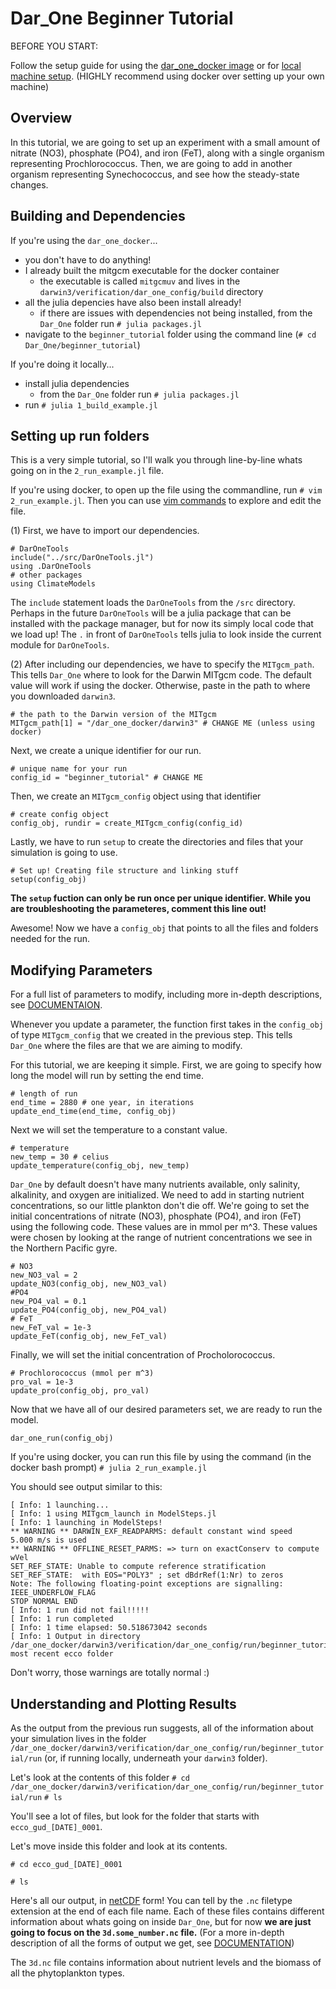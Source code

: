 # Dar_One Beginner Tutorial

BEFORE YOU START:

Follow the setup guide for using the [dar_one_docker image](../README.md/#setting-up-with-docker) or for [local machine setup](../README.md/#setting-up-on-local-machine). (HIGHLY recommend using docker over setting up your own machine) 
## Overview 

In this tutorial, we are going to set up an experiment with a small amount of nitrate (NO3),
phosphate (PO4), and iron (FeT), along with a single organism representing Prochlorococcus. 
Then, we are going to add in another organism representing Synechococcus, and see 
how the steady-state changes. 

## Building and Dependencies 

If you're using the `dar_one_docker`...
- you don't have to do anything! 
- I already built the mitgcm executable for the docker container
    - the executable is called `mitgcmuv` and lives in the `darwin3/verification/dar_one_config/build` directory 
- all the julia depencies have also been install already!
    - if there are issues with dependencies not being installed, from the `Dar_One` folder run `# julia packages.jl`
- navigate to the `beginner_tutorial` folder using the command line (`# cd Dar_One/beginner_tutorial`)

If you're doing it locally... 
- install julia dependencies
    - from the `Dar_One` folder run `# julia packages.jl` 
- run `# julia 1_build_example.jl`

## Setting up run folders 

This is a very simple tutorial, so I'll walk you through line-by-line whats going on in the 
`2_run_example.jl` file. 

If you're using docker, to open up the file using the commandline, run 
`# vim 2_run_example.jl`. Then you can use [vim commands](https://coderwall.com/p/adv71w/basic-vim-commands-for-getting-started) to explore and edit the file. 

(1) First, we have to import our dependencies.

```
# DarOneTools
include("../src/DarOneTools.jl")
using .DarOneTools
# other packages 
using ClimateModels
```
The `include` statement loads the `DarOneTools` from the `/src` directory. Perhaps in the future 
`DarOneTools` will be a julia package that can be installed with the package manager, but for now
its simply local code that we load up! The `.` in front of `DarOneTools` tells julia to look inside
the current module for `DarOneTools`.  

(2) After including our dependencies, we have to specify the `MITgcm_path`. This tells `Dar_One` where 
to look for the Darwin MITgcm code. The default value will work if using the docker. Otherwise, 
paste in the path to where you downloaded `darwin3`. 
```
# the path to the Darwin version of the MITgcm 
MITgcm_path[1] = "/dar_one_docker/darwin3" # CHANGE ME (unless using docker)
```
Next, we create a unique identifier for our run. 
```
# unique name for your run 
config_id = "beginner_tutorial" # CHANGE ME
```
Then, we create an `MITgcm_config` object using that identifier 
```
# create config object 
config_obj, rundir = create_MITgcm_config(config_id)
```
Lastly, we have to run `setup` to create the directories and files that your simulation is 
going to use. 
```
# Set up! Creating file structure and linking stuff
setup(config_obj)
```
**The `setup` fuction can only be run once per unique identifier. While you are troubleshooting
the parameteres, comment this line out!**

Awesome! Now we have a `config_obj` that points to all the files and folders needed for the run.

## Modifying Parameters 

For a full list of parameters to modify, including more in-depth descriptions, see [DOCUMENTAION](https://barbara42.github.io/Dar_One/build/darwin_background).

Whenever you update a parameter, the function first takes in the `config_obj` of type `MITgcm_config` that we created in the previous step. This tells `Dar_One` where the files are that we are 
aiming to modify. 

For this tutorial, we are keeping it simple. First, we are going to specify how long the model will run by setting the end time. 
```
# length of run 
end_time = 2880 # one year, in iterations
update_end_time(end_time, config_obj)
```
Next we will set the temperature to a constant value. 
```
# temperature
new_temp = 30 # celius
update_temperature(config_obj, new_temp)
```
`Dar_One` by default doesn't have many nutrients available, only salinity, alkalinity, and oxygen 
are initialized. We need to add in starting nutrient concentrations, so our little plankton 
don't die off. We're going to set the initial concentrations of nitrate (NO3), phosphate (PO4), and iron (FeT) using the following code. These values are in mmol per m^3. These values were chosen 
by looking at the range of nutrient concentrations we see in the Northern Pacific gyre.  

```
# NO3
new_NO3_val = 2 
update_NO3(config_obj, new_NO3_val)
#PO4
new_PO4_val = 0.1
update_PO4(config_obj, new_PO4_val)
# FeT
new_FeT_val = 1e-3
update_FeT(config_obj, new_FeT_val)
```
Finally, we will set the initial concentration of Procholorococcus. 
```
# Prochlorococcus (mmol per m^3)
pro_val = 1e-3
update_pro(config_obj, pro_val)
```

Now that we have all of our desired parameters set, we are ready to run the model. 
```
dar_one_run(config_obj)
```

If you're using docker, you can run this file by using the command (in the docker bash prompt)
`# julia 2_run_example.jl` 

You should see output similar to this:

```
[ Info: 1 launching...
[ Info: 1 using MITgcm_launch in ModelSteps.jl
[ Info: 1 launching in ModelSteps!
** WARNING ** DARWIN_EXF_READPARMS: default constant wind speed   5.000 m/s is used
** WARNING ** OFFLINE_RESET_PARMS: => turn on exactConserv to compute wVel
SET_REF_STATE: Unable to compute reference stratification
SET_REF_STATE:  with EOS="POLY3" ; set dBdrRef(1:Nr) to zeros
Note: The following floating-point exceptions are signalling: IEEE_UNDERFLOW_FLAG
STOP NORMAL END
[ Info: 1 run did not fail!!!!! 
[ Info: 1 run completed
[ Info: 1 time elapsed: 50.518673042 seconds
[ Info: 1 Output in directory /dar_one_docker/darwin3/verification/dar_one_config/run/beginner_tutorial/run, most recent ecco folder 
```
Don't worry, those warnings are totally normal :) 

## Understanding and Plotting Results 

As the output from the previous run suggests, all of the information about your simulation lives in the folder `/dar_one_docker/darwin3/verification/dar_one_config/run/beginner_tutorial/run` (or, if running locally, underneath your `darwin3` folder). 

Let's look at the contents of this folder
`# cd /dar_one_docker/darwin3/verification/dar_one_config/run/beginner_tutorial/run`
`# ls`

You'll see a lot of files, but look for the folder that starts with `ecco_gud_[DATE]_0001`. 

Let's move inside this folder and look at its contents. 

`# cd ecco_gud_[DATE]_0001`

`# ls` 

Here's all our output, in [netCDF](https://www.unidata.ucar.edu/software/netcdf/) form! You can tell by the `.nc` filetype extension at the end of each file name. Each of these files contains different information about whats going on inside `Dar_One`, but for now **we are just going to focus on the `3d.some_number.nc` file.** (For a more in-depth description of all the forms of output we get, see [DOCUMENTATION](https://barbara42.github.io/Dar_One/build/darwin_background/))

The `3d.nc` file contains information about nutrient levels and the biomass of all the phytoplankton types. 






